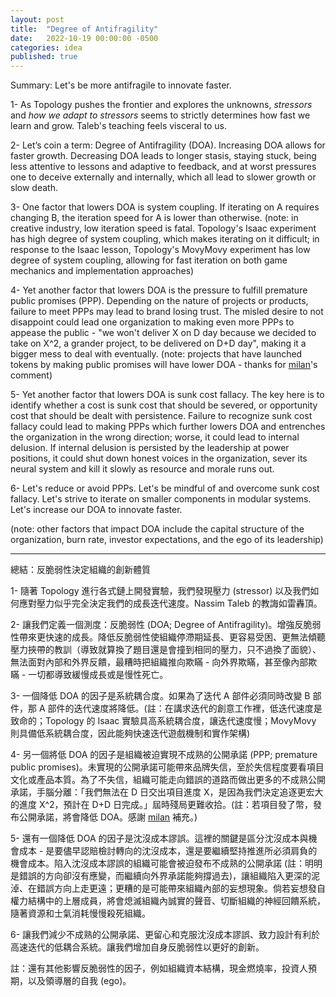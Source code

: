 ```yaml
---
layout: post
title:  "Degree of Antifragility"
date:   2022-10-19 00:00:00 -0500
categories: idea
published: true
---
```


Summary: Let's be more antifragile to innovate faster.

1- As Topology pushes the frontier and explores the unknowns, *stressors* and *how we adapt to stressors* seems to strictly determines how fast we learn and grow. Taleb's teaching feels visceral to us.

2- Let’s coin a term: Degree of Antifragility (DOA). Increasing DOA allows for faster growth. Decreasing DOA leads to longer stasis, staying stuck, being less attentive to lessons and adaptive to feedback, and at worst pressures one to deceive externally and internally, which all lead to slower growth or slow death.

3- One factor that lowers DOA is system coupling. If iterating on A requires changing B, the iteration speed for A is lower than otherwise. (note: in creative industry, low iteration speed is fatal. Topology's Isaac experiment has high degree of system coupling, which makes iterating on it difficult; in response to the Isaac lesson, Topology's MovyMovy experiment has low degree of system coupling, allowing for fast iteration on both game mechanics and implementation approaches)

4- Yet another factor that lowers DOA is the pressure to fulfill premature public promises (PPP). Depending on the nature of projects or products, failure to meet PPPs may lead to brand losing trust. The misled desire to not disappoint could lead one organization to making even more PPPs to appease the public - "we won't deliver X on D day because we decided to take on X^2, a grander project, to be delivered on D+D day", making it a bigger mess to deal with eventually. (note: projects that have launched tokens by making public promises will have lower DOA - thanks for [milan](https://twitter.com/milancermak)'s comment)

5- Yet another factor that lowers DOA is sunk cost fallacy. The key here is to identify whether a cost is sunk cost that should be severed, or opportunity cost that should be dealt with persistence. Failure to recognize sunk cost fallacy could lead to making PPPs which further lowers DOA and entrenches the organization in the wrong direction; worse, it could lead to internal delusion. If internal delusion is persisted by the leadership at power positions, it could shut down honest voices in the organization, sever its neural system and kill it slowly as resource and morale runs out.

6- Let's reduce or avoid PPPs. Let's be mindful of and overcome sunk cost fallacy. Let's strive to iterate on smaller components in modular systems. Let's increase our DOA to innovate faster.

(note: other factors that impact DOA include the capital structure of the organization, burn rate, investor expectations, and the ego of its leadership)

---

總結：反脆弱性決定組織的創新體質

1- 隨著 Topology 進行各式鏈上開發實驗，我們發現壓力 (stressor) 以及我們如何應對壓力似乎完全決定我們的成長迭代速度。Nassim Taleb 的教誨如雷轟頂。

2- 讓我們定義一個測度：反脆弱性 (DOA; Degree of Antifragility)。增強反脆弱性帶來更快速的成長。降低反脆弱性使組織停滯期延長、更容易受困、更無法傾聽壓力挾帶的教訓（導致就算換了題目還是會撞到相同的壓力，只不過換了面貌）、無法面對內部和外界反饋，最糟時把組織推向欺瞞 - 向外界欺瞞，甚至像內部欺瞞 - 一切都導致緩慢成長或是慢性死亡。

3- 一個降低 DOA 的因子是系統耦合度。如果為了迭代 A 部件必須同時改變 B 部件，那 A 部件的迭代速度將降低。(註：在講求迭代的創意工作裡，低迭代速度是致命的；Topology 的 Isaac 實驗具高系統耦合度，讓迭代速度慢；MovyMovy 則具備低系統耦合度，因此能夠快速迭代遊戲機制和實作架構)

4- 另一個將低 DOA 的因子是組織被迫實現不成熟的公開承諾 (PPP; premature public promises)。未實現的公開承諾可能帶來品牌失信，至於失信程度要看項目文化或產品本質。為了不失信，組織可能走向錯誤的道路而做出更多的不成熟公開承諾，手腦分離：「我們無法在 D 日交出項目進度 X，是因為我們決定追逐更宏大的進度 X^2，預計在 D+D 日完成。」屆時殘局更難收拾。(註：若項目發了幣，發布公開承諾，將會降低 DOA。感謝 [milan](https://twitter.com/milancermak) 補充。)

5- 還有一個降低 DOA 的因子是沈沒成本謬誤。這裡的關鍵是區分沈沒成本與機會成本 - 是要儘早認賠檢討轉向的沈沒成本，還是要繼續堅持推進所必須肩負的機會成本。陷入沈沒成本謬誤的組織可能會被迫發布不成熟的公開承諾 (註：明明是錯誤的方向卻沒有應變，而繼續向外界承諾能夠撐過去)，讓組織陷入更深的泥淖、在錯誤方向上走更遠；更糟的是可能帶來組織內部的妄想現象。倘若妄想發自權力結構中的上層成員，將會熄滅組織內誠實的聲音、切斷組織的神經回饋系統，隨著資源和士氣消耗慢慢殺死組織。

6- 讓我們減少不成熟的公開承諾、更留心和克服沈沒成本謬誤、致力設計有利於高速迭代的低耦合系統。讓我們增加自身反脆弱性以更好的創新。

註：還有其他影響反脆弱性的因子，例如組織資本結構，現金燃燒率，投資人預期，以及領導層的自我 (ego)。
